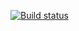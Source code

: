 [![Build status](https://ci.appveyor.com/api/projects/status/jjv4okqwso2k4udt?svg=true)](https://ci.appveyor.com/project/andreykaratsupa/patterns2-3-1)
